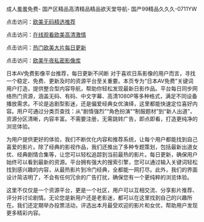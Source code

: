 成人羞羞免费- 国产区精品高清精品精品欲天堂导航- 国产99精品久久久-0711YW

点击访问：<a href="https://bered.pages.dev/">欧美无码精选推荐</a>

点击访问：<a href="https://rtj-3zo.pages.dev/">在线观看欧美高清激情</a>

点击访问：<a href="https://vassv.pages.dev/">热门欧美大片每日更新</a>

点击访问：<a href="https://https://vassv.pages.dev/">欧美午夜私密影像库</a>

日本AV免费影像平台推荐，每日更新不间断 对于喜欢日系影像的用户而言，寻找一个稳定、免费、更新及时的资源平台至关重要。本页专为“日本AV免费”关键词用户打造，提供整合型内容导航，帮助你轻松发现最新日影作品。平台每日同步网络热门资源，涵盖无码、有码、中文字幕、高清1080P等多种格式，满足不同设备播放需求。不论是追剧型影迷，还是偏爱经典女优演绎，这里都能快速定位喜好内容。用户可通过分类页查找：从“剧情强烈”“角色扮演”“制服题材”到“新人出道”，资源分区清晰，内容丰富。不需要注册，无需跳转广告，即点即看，打造更纯净的浏览体验。

为用户提供更好的体验，我们不断优化内容和推荐系统，让每个用户都能找到自己喜爱的影片。除了经典的影视作品，我们还推出了多种专题策划，包括最新出道女优、经典剧情合集等，让您可以轻松追踪到当前最热的影片。每日更新，确保用户始终可以看到最新的资源。平台拥有强大的搜索引擎，您可以通过输入关键词轻松找到感兴趣的内容，从最热影片到冷门经典，全都能一网打尽。此外，我们的界面设计简洁明了，不会有任何冗余的广告打扰，确保您有一个更纯粹的浏览体验。

这里不仅仅是一个资源平台，更是一个社区，用户可以互相交流、分享影片推荐、评分并讨论剧情。无论您是新用户还是老影迷，都可以在这里找到自己的兴趣所在。我们还定期举办投票活动，评选出本月最受欢迎的影片和女优，帮助用户发现更多精彩内容。

<span style="display:none;">[Canonical link]( )</span>
